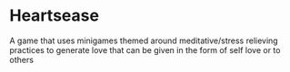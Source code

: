 # Heartsease
A game that uses minigames themed around meditative/stress relieving practices to generate love that can be given in the form of self love or to others
